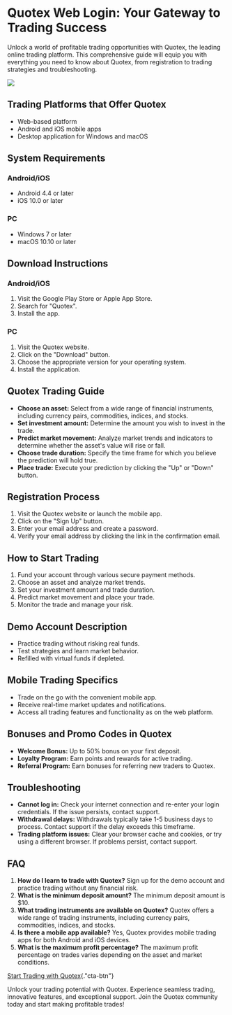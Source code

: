 

# Quotex Web Login: Your Gateway to Trading Success

Unlock a world of profitable trading opportunities with Quotex, the
leading online trading platform. This comprehensive guide will equip you
with everything you need to know about Quotex, from registration to
trading strategies and troubleshooting.

[![](https://static.quotex.io/files/3_en/300_250.jpg)](https://traff.sbs/brokerqxlid)




## Trading Platforms that Offer Quotex

-   Web-based platform
-   Android and iOS mobile apps
-   Desktop application for Windows and macOS

## System Requirements

### Android/iOS

-   Android 4.4 or later
-   iOS 10.0 or later

### PC

-   Windows 7 or later
-   macOS 10.10 or later

## Download Instructions

### Android/iOS

1.  Visit the Google Play Store or Apple App Store.
2.  Search for "Quotex".
3.  Install the app.

### PC

1.  Visit the Quotex website.
2.  Click on the "Download" button.
3.  Choose the appropriate version for your operating system.
4.  Install the application.

## Quotex Trading Guide

-   **Choose an asset:** Select from a wide range of financial
    instruments, including currency pairs, commodities, indices, and
    stocks.
-   **Set investment amount:** Determine the amount you wish to invest
    in the trade.
-   **Predict market movement:** Analyze market trends and indicators to
    determine whether the asset\'s value will rise or fall.
-   **Choose trade duration:** Specify the time frame for which you
    believe the prediction will hold true.
-   **Place trade:** Execute your prediction by clicking the "Up"
    or "Down" button.

## Registration Process

1.  Visit the Quotex website or launch the mobile app.
2.  Click on the "Sign Up" button.
3.  Enter your email address and create a password.
4.  Verify your email address by clicking the link in the confirmation
    email.

## How to Start Trading

1.  Fund your account through various secure payment methods.
2.  Choose an asset and analyze market trends.
3.  Set your investment amount and trade duration.
4.  Predict market movement and place your trade.
5.  Monitor the trade and manage your risk.

## Demo Account Description

-   Practice trading without risking real funds.
-   Test strategies and learn market behavior.
-   Refilled with virtual funds if depleted.

## Mobile Trading Specifics

-   Trade on the go with the convenient mobile app.
-   Receive real-time market updates and notifications.
-   Access all trading features and functionality as on the web
    platform.

## Bonuses and Promo Codes in Quotex

-   **Welcome Bonus:** Up to 50% bonus on your first deposit.
-   **Loyalty Program:** Earn points and rewards for active trading.
-   **Referral Program:** Earn bonuses for referring new traders to
    Quotex.

## Troubleshooting

-   **Cannot log in:** Check your internet connection and re-enter your
    login credentials. If the issue persists, contact support.
-   **Withdrawal delays:** Withdrawals typically take 1-5 business days
    to process. Contact support if the delay exceeds this timeframe.
-   **Trading platform issues:** Clear your browser cache and cookies,
    or try using a different browser. If problems persist, contact
    support.

## FAQ

1.  **How do I learn to trade with Quotex?** Sign up for the demo
    account and practice trading without any financial risk.
2.  **What is the minimum deposit amount?** The minimum deposit amount
    is \$10.
3.  **What trading instruments are available on Quotex?** Quotex offers
    a wide range of trading instruments, including currency pairs,
    commodities, indices, and stocks.
4.  **Is there a mobile app available?** Yes, Quotex provides mobile
    trading apps for both Android and iOS devices.
5.  **What is the maximum profit percentage?** The maximum profit
    percentage on trades varies depending on the asset and market
    conditions.

[Start Trading with
Quotex](\%22https://traff.sbs/brokerqxsignup\%22){."cta-btn"}

Unlock your trading potential with Quotex. Experience seamless trading,
innovative features, and exceptional support. Join the Quotex community
today and start making profitable trades!

